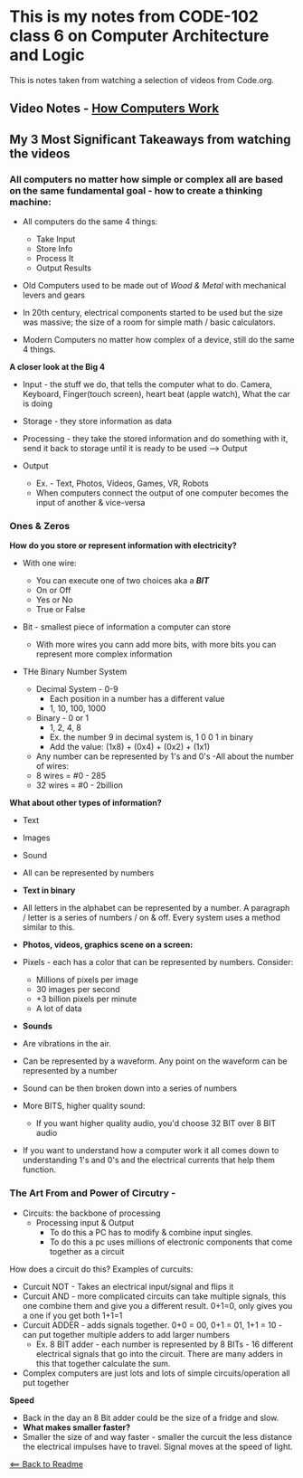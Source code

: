 # This is my notes from CODE-102 class 6 on Computer Architecture and Logic

This is notes taken from watching a selection of videos from Code.org.

## Video Notes - [How Computers Work](https://www.youtube.com/playlist?list=PLzdnOPI1iJNcsRwJhvksEo1tJqjIqWbN-)


## My 3 Most Significant Takeaways from watching the videos
### All computers no matter how simple or complex all are based on the same fundamental goal - how to create a thinking machine:

 - All computers do the same 4 things:
    - Take Input
    - Store Info
    - Process It
    - Output Results

- Old Computers used to be made out of *Wood & Metal* with mechanical levers and gears

- In 20th century, electrical components started to be used but the size was massive; the size of a room for simple math / basic calculators.

- Modern Computers no matter how complex of a device, still do the same 4 things.

**A closer look at the Big 4**
- Input - the stuff we do, that tells the computer what to do. Camera, Keyboard, Finger(touch screen), heart beat (apple watch), What the car is doing

- Storage - they store information as data

- Processing - they take the stored information and do something with it, send it back to storage until it is ready to be used --> Output

- Output 
    - Ex. - Text, Photos, Videos, Games, VR, Robots
    - When computers connect the output of one computer becomes the input of another & vice-versa


### Ones & Zeros
**How do you store or represent information with electricity?**

- With one wire:
    - You can execute one of two choices aka a ***BIT***
    - On or Off
    - Yes or No
    - True or False

- Bit - smallest piece of information a computer can store
    - With more wires you cann add more bits, with more bits you can represent more complex information

- THe Binary Number System
    - Decimal System - 0-9
        - Each position in a number has a different value
        - 1, 10, 100, 1000
    - Binary - 0 or 1
        - 1, 2, 4, 8
        - Ex. the number 9 in decimal system is, 1 0 0 1 in binary
        - Add the value: (1x8) + (0x4) + (0x2) + (1x1)
    - Any number can be represented by 1's and 0's
-All about the number of wires:
    - 8 wires = #0 - 285
    - 32 wires = #0 - 2billion

**What about other types of information?**
- Text
- Images
- Sound
- All can be represented by numbers

- **Text in binary**
- All letters in the alphabet can be represented by a number. A paragraph / letter is a series of numbers / on & off. Every system uses a method similar to this.

- **Photos, videos, graphics scene on a screen:**
- Pixels - each has a color that can be represented by numbers.
Consider:
    - Millions of pixels per image
    - 30 images per second
    - +3 billion pixels per minute
    - A lot of data

- **Sounds**
- Are vibrations in the air. 
- Can be represented by a waveform. Any point on the waveform can be represented by a number
- Sound can be then broken down into a series of numbers

- More BITS, higher quality sound:
    - If you want higher quality audio, you'd choose 32 BIT over 8 BIT audio

- If you want to understand how a computer work it all comes down to understanding 1's and 0's and the electrical currents that help them function.


### The Art From and Power of Circutry -

- Circuits: the backbone of processing
    - Processing input & Output
        - To do this a PC has to modify & combine input singles.
        - To do this a pc uses millions of electronic components that come together as a circuit

How does a circuit do this?
Examples of curcuits:
- Curcuit NOT - Takes an electrical input/signal and flips it
- Curcuit AND - more complicated circuits can take multiple signals, this one combine them and give you a different result. 0+1=0, only gives you a one if you get both 1+1=1
- Curcuit ADDER - adds signals together. 0+0 = 00, 0+1 = 01, 1+1 = 10
    -can put together multiple adders to add larger numbers
    - Ex. 8 BIT adder - each number is represented by 8 BITs - 16 different electrical signals that go into the circuit. There are many adders in this that together calculate the sum.
- Complex computers are just lots and lots of simple circuits/operation all put together

**Speed**
- Back in the day an 8 Bit adder could be the size of a fridge and slow.
- **What makes smaller faster?**
- Smaller the size of and way faster - smaller the curcuit the less distance the electrical impulses have to travel. Signal moves at the speed of light.


[<== Back to Readme](README.md)